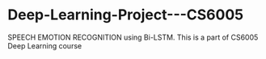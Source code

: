 # Deep-Learning-Project---CS6005
SPEECH EMOTION RECOGNITION using Bi-LSTM. This is a part of CS6005 Deep Learning course
